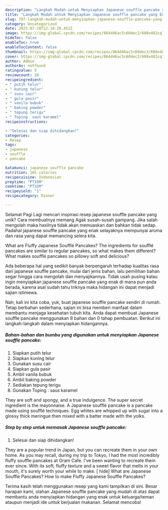 ```yaml
---
description: "Langkah Mudah untuk Menyiapkan Japanese souffle pancake yang Enak"
title: "Langkah Mudah untuk Menyiapkan Japanese souffle pancake yang Enak"
slug: 797-langkah-mudah-untuk-menyiapkan-japanese-souffle-pancake-yang-enak
category: Uncategorized
date: 2023-07-18T12:10:20.451Z
image: https://img-global.cpcdn.com/recipes/064d46ac5c60dec2/680x482cq70/japanese-souffle-pancake-foto-resep-utama.jpg
hideToc: false
enableToc: true
enableTocContent: false
thumbnail: https://img-global.cpcdn.com/recipes/064d46ac5c60dec2/680x482cq70/japanese-souffle-pancake-foto-resep-utama.jpg
cover: https://img-global.cpcdn.com/recipes/064d46ac5c60dec2/680x482cq70/japanese-souffle-pancake-foto-resep-utama.jpg
author: Admin
authorAv: notfound
ratingvalue: 5
reviewcount: 20
recipeingredient:
- " putih telur"
- " kuning telur"
- " susu cair"
- " gula pasir"
- " vanila bubuk"
- " baking powder"
- " tepung terigu"
- " Toping  saus karamel"
recipeinstructions:

- "Selesai dan siap dihidangkan!"
categories:
- Resep
tags:
- japanese
- souffle
- pancake

katakunci: japanese souffle pancake 
nutrition: 165 calories
recipecuisine: Indonesian
preptime: "PT35M"
cooktime: "PT32M"
recipeyield: "1"
recipecategory: Dinner

---
```



Selamat Pagi Lagi mencari inspirasi resep japanese souffle pancake yang unik? Cara membuatnya memang Agak susah-susah gampang. Jika salah mengolah maka hasilnya tidak akan memuaskan dan bahkan tidak sedap. Padahal japanese souffle pancake yang enak selayaknya mempunyai aroma dan rasa yang dapat memancing selera kita.


What are Fluffy Japanese Soufflé Pancakes? The ingredients for soufflé pancakes are similar to regular pancakes, so what makes them different? What makes soufflé pancakes so pillowy soft and delicious?

Ada beberapa hal yang sedikit banyak berpengaruh terhadap kualitas rasa dari japanese souffle pancake, mulai dari jenis bahan, lalu pemilihan bahan segar hingga cara mengolah dan menyajikannya. Tidak usah pusing kalau ingin menyiapkan japanese souffle pancake yang enak di mana pun anda berada, karena asal sudah tahu triknya maka hidangan ini dapat menjadi sajian istimewa.


Nah, kali ini kita coba, yuk, buat japanese souffle pancake sendiri di rumah. Tetap berbahan sederhana, sajian ini bisa memberi manfaat dalam membantu menjaga kesehatan tubuh kita. Anda dapat membuat Japanese souffle pancake menggunakan 8 bahan dan 0 tahap pembuatan. Berikut ini langkah-langkah dalam menyiapkan hidangannya.

<!--inarticleads1-->

##### Bahan-bahan dan bumbu yang digunakan untuk menyiapkan Japanese souffle pancake:

1. Siapkan  putih telur
1. Siapkan  kuning telur
1. Gunakan  susu cair
1. Siapkan  gula pasir
1. Ambil  vanila bubuk
1. Ambil  baking powder
1. Sediakan  tepung terigu
1. Gunakan  Toping : saus karamel


They are soft and spongy, and a true indulgence. The super secret ingredient is the mayonnaise. A Japanese soufflé pancake is a pancake made using soufflé techniques. Egg whites are whipped up with sugar into a glossy thick meringue then mixed with a batter made with the yolks. 

<!--inarticleads2-->

##### Step by step untuk memasak Japanese souffle pancake:


1. Selesai dan siap dihidangkan!

They are a popular trend in Japan, but you can recreate them in your own home. As you may recall, during my trip to Tokyo, I had the most incredibly fluffy souffle pancakes at Gram Cafe. I&#39;ve been wanting to recreate them ever since. With its soft, fluffy texture and a sweet flavor that melts in your mouth, it&#39;s surely worth your while to make. [ hide] What are Japanese Souffle Pancakes? How to make Fluffy Japanese Souffle Pancakes? 

Terima kasih telah menggunakan resep yang kami tampilkan di sini. Besar harapan kami, olahan Japanese souffle pancake yang mudah di atas dapat membantu anda menyiapkan hidangan yang enak untuk keluarga/teman ataupun menjadi ide untuk berjualan makanan. Selamat mencoba!

